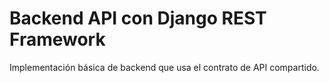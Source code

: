 # Backend API con Django REST Framework
Implementación básica de backend que usa el contrato de API compartido.
